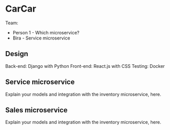 # CarCar

Team:

* Person 1 - Which microservice?
* Bira - Service microservice

## Design
Back-end: Django with Python
Front-end: React.js with CSS
Testing: Docker

## Service microservice

Explain your models and integration with the inventory
microservice, here.

## Sales microservice

Explain your models and integration with the inventory
microservice, here.
